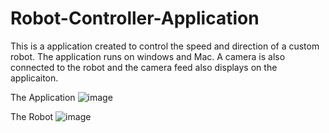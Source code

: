 # Robot-Controller-Application
This is a application created to control the speed and direction of a custom robot. The application runs on windows and Mac. 
A camera is also connected to the robot and the camera feed also displays on the applicaiton.

The Application
![image](https://user-images.githubusercontent.com/82166449/208482604-053d3679-a353-4732-a065-b83f8fc59d81.png)


The Robot
![image](https://user-images.githubusercontent.com/82166449/208482156-90989e55-c22a-46cb-8ee0-d73afc959366.png)
